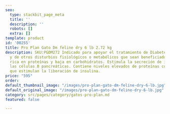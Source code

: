 ```yaml
---
seo:
  type: stackbit_page_meta
  title: ''
  description: ''
  robots: []
  extra: []
template: product
id: '00255'
title: Pro Plan Gato Dm feline dry 6 lb 2.72 kg
description: SKU:PGDM272 Indicado para apoyar el tratamiento de Diabetes Mellitus
  y de otros disturbios fisiológicos o metabólicos que sean beneficiados por una dieta
  rica en proteínas y baja en carbohidratos. Estimula la secreción de insulina en
  las células B pancreáticas. Contiene niveles elevados de proteínas con aminoácidos
  que estimulan la liberación de insulina.
price: "595"
order: 
default_thumbnail_image: "/images/pro-plan-gato-dm-feline-dry-6-lb.jpg"
default_original_image: "/images/pro-plan-gato-dm-feline-dry-6-lb.jpg"
category: src/pages/category/gatos-pro-plan.md
featured: false

---
```

